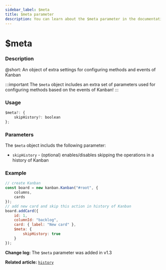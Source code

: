 ```yaml
---
sidebar_label: $meta
title: $meta parameter
description: You can learn about the $meta parameter in the documentation of the DHTMLX JavaScript Kanban library. Browse developer guides and API reference, try out code examples and live demos, and download a free 30-day evaluation version of DHTMLX Kanban.
---
```


# $meta

### Description

@short: An object of extra settings for configuring methods and events of Kanban

:::important
The `$meta` object includes an extra set of parameters used for configuring methods based on the events of Kanban!
:::

### Usage

~~~jsx {}
$meta?: {
	skipHistory?: boolean
};
~~~

### Parameters

The `$meta` object includs the following parameter:

- `skipHistory` - (optional) enables/disables skipping the operations in a history of Kanban

### Example

~~~jsx {11-13}
// create Kanban
const board = new kanban.Kanban("#root", {
	columns,
	cards
});
// add new card and skip this action in history of Kanban
board.addCard({
	id: 1,
	columnId: "backlog",
	card: { label: "New card" },
	$meta: { 
		skipHistory: true 
	}
});
~~~

**Change log:** The `$meta` parameter was added in v1.3

**Related article:** [`history`](api/config/js_kanban_history_config.md)